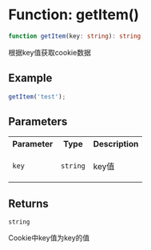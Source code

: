 # Function: getItem()

```ts
function getItem(key: string): string
```

根据key值获取cookie数据

## Example

```ts
getItem('test');
```

## Parameters

<table>
<tr>
<th>Parameter</th>
<th>Type</th>
<th>Description</th>
</tr>
<tr>
<td>

`key`

</td>
<td>

`string`

</td>
<td>

key值

</td>
</tr>
</table>

## Returns

`string`

Cookie中key值为key的值
